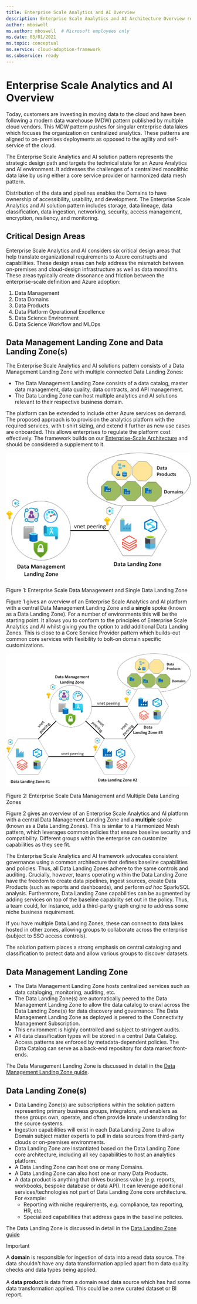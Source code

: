 ```yaml
---
title: Enterprise Scale Analytics and AI Overview
description: Enterprise Scale Analytics and AI Architecture Overview represents the strategic design path and target technical state for an Azure Analytics environment. Addressing the challenges of a centralized, monolithic data lake, this architecture is using a core service provider or harmonized data mesh pattern.
author: mboswell
ms.author: mboswell  # Microsoft employees only
ms.date: 03/01/2021
ms.topic: conceptual
ms.service: cloud-adoption-framework
ms.subservice: ready
---
```


# Enterprise Scale Analytics and AI Overview

Today, customers are investing in moving data to the cloud and have been following a modern data warehouse (MDW) pattern published by multiple cloud vendors. This MDW pattern pushes for singular enterprise data lakes which focuses the organization on centralized analytics. These patterns are aligned to on-premises deployments as opposed to the agility and self-service of the cloud.

The Enterprise Scale Analytics and AI solution pattern represents the strategic design path and targets the technical state for an Azure Analytics and AI environment. It addresses the challenges of a centralized monolithic data lake by using either a core service provider or harmonized data mesh pattern.

Distribution of the data and pipelines enables the Domains to have ownership of accessibility, usability, and development. The Enterprise Scale Analytics and AI solution pattern includes storage, data lineage, data classification, data ingestion, networking, security, access management, encryption, resiliency, and monitoring.

## Critical Design Areas

Enterprise Scale Analytics and AI considers six critical design areas that help translate organizational requirements to Azure constructs and capabilities. These design areas can help address the mismatch between on-premises and cloud-design infrastructure as well as data monoliths. These areas typically create dissonance and friction between the enterprise-scale definition and Azure adoption:

1. Data Management
1. Data Domains
1. Data Products
1. Data Platform Operational Excellence
1. Data Science Environment
1. Data Science Workflow and MLOps

## Data Management Landing Zone and Data Landing Zone(s)

The Enterprise Scale Analytics and AI solutions pattern consists of a Data Management Landing Zone with multiple connected Data Landing Zones:

* The Data Management Landing Zone consists of a data catalog, master data management, data quality, data contracts, and API management.
* The Data Landing Zone can host multiple analytics and AI solutions relevant to their respective business domain.

The platform can be extended to include other Azure services on demand. The proposed approach is to provision the analytics platform with the required services, with t-shirt sizing, and extend it further as new use cases are onboarded. This allows enterprises to regulate the platform cost effectively. The framework builds on our [Enterprise-Scale Architecture](https://docs.microsoft.com/azure/cloud-adoption-framework/ready/enterprise-scale/) and should be considered a supplement to it.

![Enterprise Scale Data Management and Single Data Landing Zone](./images/hldsimple.png)

Figure 1: Enterprise Scale Data Management and Single Data Landing Zone

Figure 1 gives an overview of an Enterprise Scale Analytics and AI platform with a central Data Management Landing Zone and a **single** spoke (known as a Data Landing Zone). For a number of environments this will be the starting point. It allows you to conform to the principles of Enterprise Scale Analytics and AI whilst giving you the option to add additional Data Landing Zones. This is close to a Core Service Provider pattern which builds-out common core services with flexibility to bolt-on domain specific customizations.

![Enterprise Scale Data Management and Multiple Data Landing Zones](./images/hld.png)

Figure 2: Enterprise Scale Data Management and Multiple Data Landing Zones

Figure 2 gives an overview of an Enterprise Scale Analytics and AI platform with a central Data Management Landing Zone and a **multiple** spoke (known as a Data Landing Zones). This is similar to a Harmonized Mesh pattern, which leverages common policies that ensure baseline security and compatibility. Different groups within the enterprise can customize capabilities as they see fit.

The Enterprise Scale Analytics and AI framework advocates consistent governance using a common architecture that defines baseline capabilities and policies. Thus, all Data Landing Zones adhere to the same controls and auditing. Crucially, however, teams operating within the Data Landing Zone have the freedom to create data pipelines, ingest sources, create Data Products (such as reports and dashboards), and perform *ad hoc* Spark/SQL analysis. Furthermore, Data Landing Zone capabilities can be augmented by adding services on top of the baseline capability set out in the policy. Thus, a team could, for instance, add a third-party graph engine to address some niche business requirement.

If you have multiple Data Landing Zones, these can connect to data lakes hosted in other zones, allowing groups to collaborate across the enterprise (subject to SSO access controls).

The solution pattern places a strong emphasis on central cataloging and classification to protect data and allow various groups to discover datasets.

## Data Management Landing Zone

* The Data Management Landing Zone hosts centralized services such as data cataloging, monitoring, auditing, etc.
* The Data Landing Zone(s) are automatically peered to the Data Management Landing Zone to allow the data catalog to crawl across the Data Landing Zone(s) for data discovery and governance. The Data Management Landing Zone as deployed is peered to the Connectivity Management Subscription.
* This environment is highly controlled and subject to stringent audits.
* All data classification types will be stored in a central Data Catalog. Access patterns are enforced by metadata-dependent policies. The Data Catalog can serve as a back-end repository for data market front-ends.

The Data Management Landing Zone is discussed in detail in the [Data Management Landing Zone guide](./eslz-data-management-landing-zone.md).

## Data Landing Zone(s)

* Data Landing Zone(s) are subscriptions within the solution pattern representing primary business groups, integrators, and enablers as these groups own, operate, and often provide innate understanding for the source systems.
* Ingestion capabilities will exist in each Data Landing Zone to allow Domain subject matter experts to pull in data sources from third-party clouds or on-premises environments.
* Data Landing Zone are instantiated based on the Data Landing Zone core architecture, including all key capabilities to host an analytics platform.
* A Data Landing Zone can host one or many Domains.
* A Data Landing Zone can also host one or many Data Products.
* A data product is anything that drives business value (*e.g.* reports, workbooks, bespoke database or data API). It can leverage additional services/technologies not part of Data Landing Zone core architecture. For example:
  * Reporting with niche requirements, *e.g.* compliance, tax reporting, HR, etc.
  * Specialized capabilities that address gaps in the baseline policies.

The Data Landing Zone is discussed in detail in the [Data Landing Zone guide](./eslz-data-landing-zone.md)

>[!IMPORTANT]
>A **domain** is responsible for ingestion of data into a read data source. The data shouldn't have any data transformation applied apart from data quality checks and data types being applied. \
\
>A **data product** is data from a domain read data source which has had some data transformation applied. This could be a new curated dataset or BI report.
